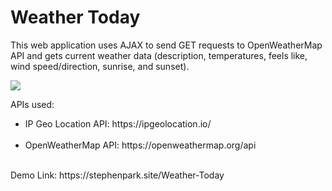 # Weather Today
This web application uses AJAX to send GET requests to OpenWeatherMap API and gets current weather data (description, temperatures, feels like, wind speed/direction, sunrise, and sunset).<br />

<img src="https://i.imgur.com/iBqeXWu.png">

APIs used:<br />
<ul>
<li>IP Geo Location API: https://ipgeolocation.io/</li><br />
<li>OpenWeatherMap API: https://openweathermap.org/api</li>
</ul>
<br />
Demo Link: https://stephenpark.site/Weather-Today<br />